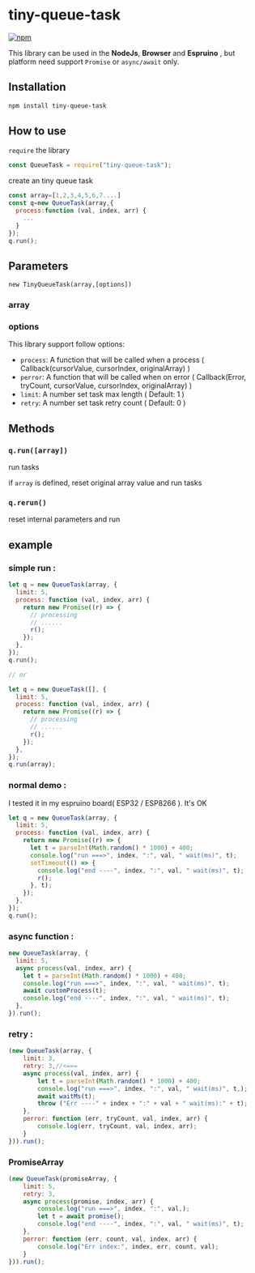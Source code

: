 # tiny-queue-task

[![npm](https://img.shields.io/npm/v/tiny-queue-task.svg)](https://www.npmjs.com/package/tiny-queue-task) 

This library can be used in the **NodeJs**, **Browser** and **Espruino** , but platform need support `Promise` or `async/await` only.

## Installation

```sh
npm install tiny-queue-task
```

## How to use

`require` the library

```js
const QueueTask = require("tiny-queue-task");
```

create an tiny queue task

```js
const array=[1,2,3,4,5,6,7....]
const q=new QueueTask(array,{
  process:function (val, index, arr) {
    ...
  }
});
q.run();

```

## Parameters

`new TinyQueueTask(array,[options])`

### array

### options

This library support follow options:

- `process`: A function that will be called when a process ( Callback(cursorValue, cursorIndex, originalArray) )
- `perror`: A function that will be called when on error ( Callback(Error, tryCount, cursorValue, cursorIndex, originalArray) )
- `limit`: A number set task max length ( Default: 1 )
- `retry`: A number set task retry count ( Default: 0 )

## Methods
 

### `q.run([array])`

run tasks

if `array` is defined, reset original array value and run tasks

### `q.rerun()`

reset internal parameters and run

## example

### simple run :

```js
let q = new QueueTask(array, {
  limit: 5,
  process: function (val, index, arr) {
    return new Promise((r) => {
      // processing
      // ......
      r();
    });
  },
});
q.run();

// or

let q = new QueueTask([], {
  limit: 5,
  process: function (val, index, arr) {
    return new Promise((r) => {
      // processing
      // ......
      r();
    });
  },
});
q.run(array);
```

### normal demo :

I tested it in my espruino board( ESP32 / ESP8266 ). It's OK

```js
let q = new QueueTask(array, {
  limit: 5,
  process: function (val, index, arr) {
    return new Promise((r) => {
      let t = parseInt(Math.random() * 1000) + 400;
      console.log("run ===>", index, ":", val, " wait(ms)", t);
      setTimeout(() => {
        console.log("end ----", index, ":", val, " wait(ms)", t);
        r();
      }, t);
    });
  },
});
q.run();
```

### async function :

```js
new QueueTask(array, {
  limit: 5,
  async process(val, index, arr) {
    let t = parseInt(Math.random() * 1000) + 400;
    console.log("run ===>", index, ":", val, " wait(ms)", t);
    await customProcess(t);
    console.log("end ----", index, ":", val, " wait(ms)", t);
  },
}).run();
```

### retry :

```js
(new QueueTask(array, {
    limit: 3,
    retry: 3,//<===
    async process(val, index, arr) {
        let t = parseInt(Math.random() * 1000) + 400; 
        console.log("run ===>", index, ":", val, " wait(ms)", t,);
        await waitMs(t);
        throw ("Err ----" + index + ":" + val + " wait(ms):" + t);
    },
    perror: function (err, tryCount, val, index, arr) { 
        console.log(err, tryCount, val, index, arr);
    }
})).run();
```

### PromiseArray

```js
(new QueueTask(promiseArray, {
    limit: 5,
    retry: 3,
    async process(promise, index, arr) {
        console.log("run ===>", index, ":", val,);
        let t = await promise();
        console.log("end ----", index, ":", val, " wait(ms)", t);
    },
    perror: function (err, count, val, index, arr) {
        console.log("Err index:", index, err, count, val);
    }
})).run();
```